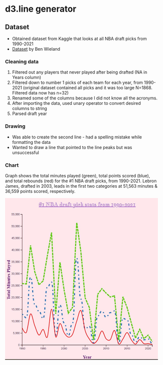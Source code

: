 # d3.line generator

## Dataset
- Obtained dataset from Kaggle that looks at all NBA draft picks from 1990-2021
- [Dataset](https://www.kaggle.com/datasets/benwieland/nba-draft-data) by Ben Wieland

### Cleaning data
1. Filtered out any players that never played after being drafted (NA in Years column)
2. Filtered down to number 1 picks of each team for each year, from 1990-2021 (original dataset contained all picks and it was too large N=1868. Filtered data now has n=32)
3. Renamed some of the columns because I did not know all the acronyms. 
4. After importing the data, used unary operator to convert desired columns to string
5. Parsed draft year

### Drawing
- Was able to create the second line - had a spelling mistake while formatting the data
- Wanted to draw a line that pointed to the line peaks but was unsuccessful

### Chart
Graph shows the total minutes played (green), total points scored (blue), and total rebounds (red) for the #1 NBA draft picks, from 1990-2021. Lebron James, drafted in 2003, leads in the first two categories at 51,563 minutes & 36,559 points scored, respectively.  

![NBA stats for #1 pick](NBA-stats.jpg)